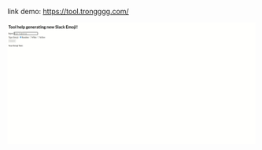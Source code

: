 link demo: https://tool.trongggg.com/

![alt text](https://github.com/gnortpro/slack-generator-emoji/blob/master/preview.gif)
